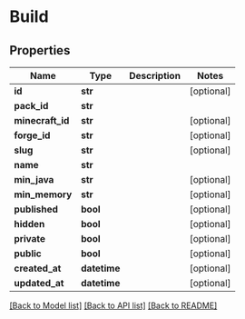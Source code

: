 # Build

## Properties
Name | Type | Description | Notes
------------ | ------------- | ------------- | -------------
**id** | **str** |  | [optional] 
**pack_id** | **str** |  | 
**minecraft_id** | **str** |  | [optional] 
**forge_id** | **str** |  | [optional] 
**slug** | **str** |  | [optional] 
**name** | **str** |  | 
**min_java** | **str** |  | [optional] 
**min_memory** | **str** |  | [optional] 
**published** | **bool** |  | [optional] 
**hidden** | **bool** |  | [optional] 
**private** | **bool** |  | [optional] 
**public** | **bool** |  | [optional] 
**created_at** | **datetime** |  | [optional] 
**updated_at** | **datetime** |  | [optional] 

[[Back to Model list]](../README.md#documentation-for-models) [[Back to API list]](../README.md#documentation-for-api-endpoints) [[Back to README]](../README.md)



